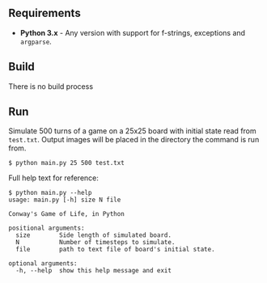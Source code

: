 ## Requirements
* **Python 3.x** - Any version with support for f-strings, exceptions and `argparse`.

## Build
There is no build process

## Run
Simulate 500 turns of a game on a 25x25 board with initial state read from `test.txt`. Output images will be placed in the directory the command is run from.
```
$ python main.py 25 500 test.txt
```
Full help text for reference:
```
$ python main.py --help
usage: main.py [-h] size N file

Conway's Game of Life, in Python

positional arguments:
  size        Side length of simulated board.
  N           Number of timesteps to simulate.
  file        path to text file of board's initial state.

optional arguments:
  -h, --help  show this help message and exit
```
